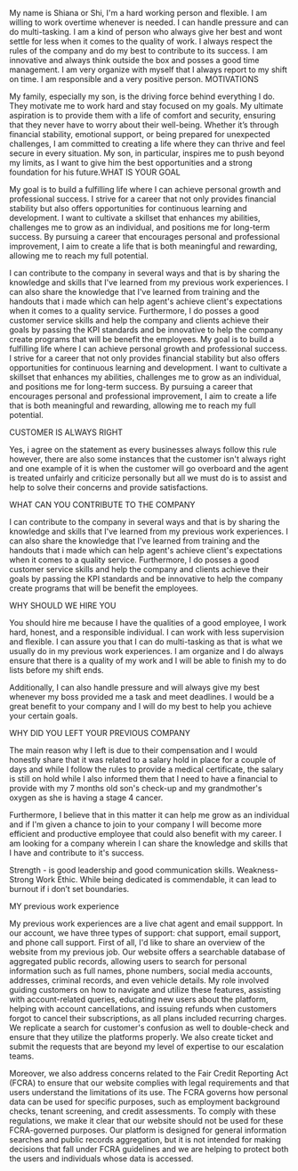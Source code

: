 My name is Shiana or Shi, I'm a hard working person and flexible. I am willing to work overtime whenever is needed. I can handle pressure and can do multi-tasking. I am a kind of person who always give her best and wont settle for less when it comes to the quality of work. I always respect the rules of the company and do my best to contribute to its success. I am innovative and always think outside the box and posses a good time management. I am very organize with myself that I always report to my shift on time. I am responsible and a very positive person. 
MOTIVATIONS

My family, especially my son, is the driving force behind everything I do. They motivate me to work hard and stay focused on my goals. My ultimate aspiration is to provide them with a life of comfort and security, ensuring that they never have to worry about their well-being. Whether it’s through financial stability, emotional support, or being prepared for unexpected challenges, I am committed to creating a life where they can thrive and feel secure in every situation. My son, in particular, inspires me to push beyond my limits, as I want to give him the best opportunities and a strong foundation for his future.WHAT IS YOUR GOAL

My goal is to build a fulfilling life where I can achieve personal growth and professional success. I strive for a career that not only provides financial stability but also offers opportunities for continuous learning and development. I want to cultivate a skillset that enhances my abilities, challenges me to grow as an individual, and positions me for long-term success. By pursuing a career that encourages personal and professional improvement, I aim to create a life that is both meaningful and rewarding, allowing me to reach my full potential.

I can contribute to the company in several ways and that is by sharing the knowledge and skills that I've learned from my previous work experiences. I can also share the knowledge that I've learned from training and the handouts that i made which can help agent's achieve client's expectations when it comes to a quality service. Furthermore, I do posses a good customer service skills and help the company and clients achieve their goals by passing the KPI standards and be innovative to help the company create programs that will be benefit the employees. My goal is to build a fulfilling life where I can achieve personal growth and professional success. I strive for a career that not only provides financial stability but also offers opportunities for continuous learning and development. I want to cultivate a skillset that enhances my abilities, challenges me to grow as an individual, and positions me for long-term success. By pursuing a career that encourages personal and professional improvement, I aim to create a life that is both meaningful and rewarding, allowing me to reach my full potential.

CUSTOMER IS ALWAYS RIGHT

Yes, i agree on the statement as every businesses always follow this rule however, there are also some instances that the customer isn't always right and one example of it is when the customer will go overboard and the agent is treated unfairly and criticize personally but all we must do is to assist and help to solve their concerns and provide satisfactions. 

WHAT CAN YOU CONTRIBUTE TO THE COMPANY

I can contribute to the company in several ways and that is by sharing the knowledge and skills that I've learned from my previous work experiences. I can also share the knowledge that I've learned from training and the handouts that i made which can help agent's achieve client's expectations when it comes to a quality service. Furthermore, I do posses a good customer service skills and help the company and clients achieve their goals by passing the KPI standards and be innovative to help the company create programs that will be benefit the employees. 

WHY SHOULD WE HIRE YOU

You should hire me because I have the qualities of a good employee, I work hard, honest, and a responsible individual. I can work with less supervision and flexible. I can assure you that I can do multi-tasking as that is what we usually do in my previous work experiences. I am organize and I do always ensure that there is a quality of my work and I will be able to finish my to do lists before my shift ends. 

Additionally, I can also handle pressure and will always give my best whenever my boss provided me a task and meet deadlines. I would be a great benefit to your company and I will do my best to help you achieve your certain goals. 

WHY DID YOU LEFT YOUR PREVIOUS COMPANY

The main reason why I left is due to their compensation and I would honestly share that it was related to a salary hold in place for a couple of days and while I follow the rules to provide a medical certificate, the salary is still on hold while  I also informed them that I need to have a financial to provide with my 7 months old son's check-up and my grandmother's oxygen as she is having a stage 4 cancer. 

Furthermore, I believe that in this matter it can help me grow as an individual and if I'm given a chance to join to your company I will become more efficient and productive employee that could also benefit with my career. I am looking for a company wherein I can share the knowledge and skills that I have and contribute to it's success.

Strength - is good leadership and good communication skills. 
Weakness- Strong Work Ethic. While being dedicated is commendable, it can lead to burnout if i don’t set boundaries.


MY previous work experience

My previous work experiences are a live chat agent and email suppport. In our account, we have three types of support: chat support, email support, and phone call support. First of all, I'd like to share an overview of the website from my previous job. Our website offers a searchable database of aggregated public records, allowing users to search for personal information such as full names, phone numbers, social media accounts, addresses, criminal records, and even vehicle details. My role involved guiding customers on how to navigate and utilize these features, assisting with account-related queries, educating new users about the platform, helping with account cancellations, and issuing refunds when customers forgot to cancel their subscriptions, as all plans included recurring charges. We replicate a search for customer's confusion as well to double-check and ensure that they utilize the platforms properly. We also create ticket and submit the requests that are beyond my level of expertise to our escalation teams.

Moreover, we also address concerns related to the Fair Credit Reporting Act (FCRA) to ensure that our website complies with legal requirements and that users understand the limitations of its use. The FCRA governs how personal data can be used for specific purposes, such as employment background checks, tenant screening, and credit assessments. To comply with these regulations, we make it clear that our website should not be used for these FCRA-governed purposes. Our platform is designed for general information searches and public records aggregation, but it is not intended for making decisions that fall under FCRA guidelines and we are helping to protect both the users and individuals whose data is accessed.
